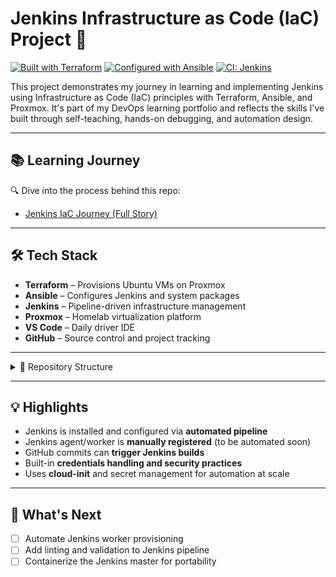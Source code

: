 # Jenkins Infrastructure as Code (IaC) Project 🚀

[![Built with Terraform](https://img.shields.io/badge/infra-terraform-blueviolet)](https://www.terraform.io/)
[![Configured with Ansible](https://img.shields.io/badge/config-ansible-red)](https://www.ansible.com/)
[![CI: Jenkins](https://img.shields.io/badge/ci-jenkins-blue)](https://www.jenkins.io/)

This project demonstrates my journey in learning and implementing Jenkins using Infrastructure as Code (IaC) principles with Terraform, Ansible, and Proxmox. It's part of my DevOps learning portfolio and reflects the skills I've built through self-teaching, hands-on debugging, and automation design.

---

## 📚 Learning Journey

🔍 Dive into the process behind this repo:

- [Jenkins IaC Journey (Full Story)](docs/Jenkins-IAC-journey.md)

---

## 🛠️ Tech Stack

- **Terraform** – Provisions Ubuntu VMs on Proxmox
- **Ansible** – Configures Jenkins and system packages
- **Jenkins** – Pipeline-driven infrastructure management
- **Proxmox** – Homelab virtualization platform
- **VS Code** – Daily driver IDE
- **GitHub** – Source control and project tracking

---

<details> <summary>📁 Repository Structure</summary>

<pre><code>### 📁 Repository Structure ``` jenkins-iac/ ├── terraform/ │ └── jenkins-vm/ # Proxmox VM provisioning ├── ansible/ │ └── playbooks/ # Jenkins install & config playbook ├── docs/ │ └── jenkins-iac-journey.md # Narrative & learning journey ├── Jenkinsfile # Declarative Jenkins pipeline └── README.md # Project overview ``` </code></pre>
</details>

---

## 💡 Highlights

- Jenkins is installed and configured via **automated pipeline**
- Jenkins agent/worker is **manually registered** (to be automated soon)
- GitHub commits can **trigger Jenkins builds**
- Built-in **credentials handling and security practices**
- Uses **cloud-init** and secret management for automation at scale

---

## 🎯 What's Next

- [ ] Automate Jenkins worker provisioning
- [ ] Add linting and validation to Jenkins pipeline
- [ ] Containerize the Jenkins master for portability

